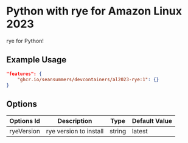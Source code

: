 
# Python with rye for Amazon Linux 2023

rye for Python!

## Example Usage

```json
"features": {
    "ghcr.io/seansummers/devcontainers/al2023-rye:1": {}
}
```

## Options

| Options Id | Description | Type | Default Value |
|-----|-----|-----|-----|
| ryeVersion | rye version to install | string | latest |

